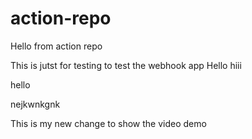 # action-repo
Hello from action repo

This is jutst for testing to test the webhook app
Hello
hiii

hello

nejkwnkgnk

This is my new change to show the video demo 